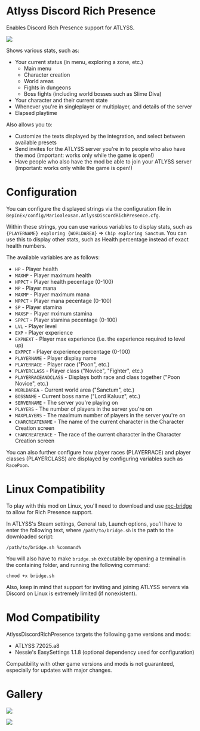 # Atlyss Discord Rich Presence

Enables Discord Rich Presence support for ATLYSS.

![](https://i.imgur.com/eGlh4yG.png)

Shows various stats, such as:
- Your current status (in menu, exploring a zone, etc.)
  - Main menu
  - Character creation
  - World areas
  - Fights in dungeons
  - Boss fights (including world bosses such as Slime Diva)
- Your character and their current state
- Whenever you're in singleplayer or multiplayer, and details of the server
- Elapsed playtime

Also allows you to:
- Customize the texts displayed by the integration, and select between available presets
- Send invites for the ATLYSS server you're in to people who also have the mod (important: works only while the game is open!)
- Have people who also have the mod be able to join your ATLYSS server (important: works only while the game is open!)

# Configuration

You can configure the displayed strings via the configuration file in `BepInEx/config/Marioalexsan.AtlyssDiscordRichPresence.cfg`.

Within these strings, you can use various variables to display stats, such as `{PLAYERNAME} exploring {WORLDAREA}` => `Chip exploring Sanctum`. You can use this to display other stats, such as Health percentage instead of exact health numbers.

The available variables are as follows:
- `HP` - Player health
- `MAXHP` - Player maximum health
- `HPPCT` - Player health pecentage (0-100)
- `MP` - Player mana
- `MAXMP` - Player maximum mana
- `MPPCT` - Player mana pecentage (0-100)
- `SP` - Player stamina
- `MAXSP` - Player mximum stamina
- `SPPCT` - Player stamina pecentage (0-100)
- `LVL` - Player level
- `EXP` - Player experience
- `EXPNEXT` - Player max experience (i.e. the experience required to level up)
- `EXPPCT` - Player experience percentage (0-100)
- `PLAYERNAME` - Player display name
- `PLAYERRACE` - Player race ("Poon", etc.)
- `PLAYERCLASS` - Player class ("Novice", "Fighter", etc.)
- `PLAYERRACEANDCLASS` - Displays both race and class together ("Poon Novice", etc.)
- `WORLDAREA` - Current world area ("Sanctum", etc.)
- `BOSSNAME` - Current boss name ("Lord Kaluuz", etc.)
- `SERVERNAME` - The server you're playing on
- `PLAYERS` - The number of players in the server you're on
- `MAXPLAYERS` - The maximum number of players in the server you're on
- `CHARCREATENAME` - The name of the current character in the Character Creation screen
- `CHARCREATERACE` - The race of the current character in the Character Creation screen

You can also further configure how player races (PLAYERRACE) and player classes (PLAYERCLASS) are displayed by configuring variables such as `RacePoon`.

# Linux Compatibility

To play with this mod on Linux, you'll need to download and use [rpc-bridge](https://github.com/EnderIce2/rpc-bridge) to allow for Rich Presence support.

In ATLYSS's Steam settings, General tab, Launch options, you'll have to enter the following text, where `/path/to/bridge.sh` is the path to the downloaded script:

```
/path/to/bridge.sh %command%
```

You will also have to make `bridge.sh` executable by opening a terminal in the containing folder, and running the following command: 

```
chmod +x bridge.sh
```

Also, keep in mind that support for inviting and joining ATLYSS servers via Discord on Linux is extremely limited (if nonexistent).

# Mod Compatibility

AtlyssDiscordRichPresence targets the following game versions and mods:

- ATLYSS 72025.a8
- Nessie's EasySettings 1.1.8 (optional dependency used for configuration)

Compatibility with other game versions and mods is not guaranteed, especially for updates with major changes.

# Gallery

![](https://i.imgur.com/zHNFQb4.png)

![](https://i.imgur.com/G2VhZDa.png)

